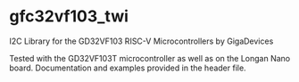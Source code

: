 # gfc32vf103_twi
I2C Library for the GD32VF103 RISC-V Microcontrollers by GigaDevices

Tested with the GD32VF103T microcontroller as well as on the Longan Nano board.
Documentation and examples provided in the header file.